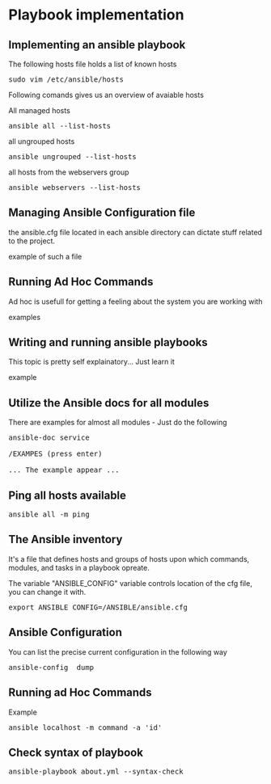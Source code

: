 # Playbook implementation

## Implementing an ansible playbook
The following hosts file holds a list of known hosts
<pre>
sudo vim /etc/ansible/hosts
</pre>

Following comands gives us an overview of avaiable hosts 

All managed hosts
<pre>
ansible all --list-hosts
</pre>

all ungrouped hosts
<pre>
ansible ungrouped --list-hosts
</pre>

all hosts from the webservers group
<pre>
ansible webservers --list-hosts
</pre>


## Managing Ansible Configuration file
the ansible.cfg file located in each ansible directory can dictate stuff related to the project.

example of such a file


## Running Ad Hoc Commands
Ad hoc is usefull for getting a feeling about the system you are working with

examples


## Writing and running ansible playbooks
This topic is pretty self explainatory... Just learn it

example




## Utilize the Ansible docs for all modules
There are examples for almost all modules - Just do the following
<pre>
ansible-doc service

/EXAMPES (press enter)

... The example appear ...
</pre> 


## Ping all hosts available
<pre>
ansible all -m ping
</pre>


## The Ansible inventory
It's a file that defines hosts and groups of hosts upon which commands, modules, and tasks in a playbook opreate. 

The variable "ANSIBLE_CONFIG" variable controls location of the cfg file, you can change it with.
<pre>
export ANSIBLE_CONFIG=/ANSIBLE/ansible.cfg
</pre>

## Ansible Configuration
You can list the precise current configuration in the following way
<pre>
ansible-config  dump
</pre>

## Running ad Hoc Commands
Example
<pre>
ansible localhost -m command -a 'id'
</pre>

## Check syntax of playbook
<pre>
ansible-playbook about.yml --syntax-check
</pre>

